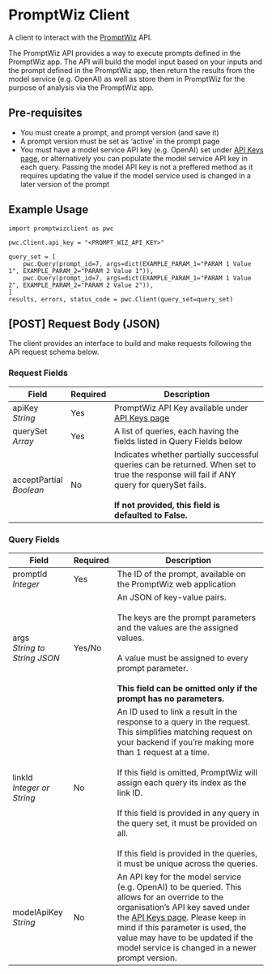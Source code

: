 # PromptWiz Client

A client to interact with the <a href="https://promptwiz.co.uk/">PromptWiz</a> API.

The PromptWiz API provides a way to execute prompts defined in the PromptWiz app. The API will build the model input based on your inputs and the prompt defined in the PromptWiz app, then return the results from the model service (e.g. OpenAI) as well as store them in PromptWiz for the purpose of analysis via the PromptWiz app.


## Pre-requisites

<ul>
<li>You must create a prompt, and prompt version (and save it)</li>
<li>A prompt version must be set as ‘active’ in the prompt page</li>
<li>You must have a model service API key (e.g. OpenAI) set under <a href="https://promptwiz.co.uk/api_keys/">API Keys page</a>, or alternatively you can populate the model service API key in each query. Passing the model API key is not a preffered method as it requires updating the value if the model service used is changed in a later version of the prompt</li>
</ul>


## Example Usage

```
import promptwizclient as pwc

pwc.Client.api_key = "<PROMPT_WIZ_API_KEY>"

query_set = [
    pwc.Query(prompt_id=7, args=dict(EXAMPLE_PARAM_1="PARAM 1 Value 1", EXAMPLE_PARAM_2="PARAM 2 Value 1")),
    pwc.Query(prompt_id=7, args=dict(EXAMPLE_PARAM_1="PARAM 1 Value 2", EXAMPLE_PARAM_2="PARAM 2 Value 2")),
]
results, errors, status_code = pwc.Client(query_set=query_set)
```

## [POST] Request Body (JSON)

The client provides an interface to build and make requests following the API request schema below.

### Request Fields

| Field                      	| Required 	| Description  |
|----------------------------	|----------	|------------  |
| apiKey<br>_String_         	| Yes      	| PromptWiz API Key available under <a href="https://promptwiz.co.uk/api_keys/">API Keys page</a> |
| querySet<br>_Array_        	| Yes      	| A list of queries, each having the fields listed in Query Fields below |
| acceptPartial<br>_Boolean_ 	| No       	| Indicates whether partially successful queries can be returned. When set to true the response will fail if ANY query for querySet fails.<br><br>**If not provided, this field is defaulted to False.** |

### Query Fields

| Field                           	| Required 	| Description  |
|---------------------------------	|----------	|------------  |
| promptId<br>_Integer_           	| Yes      	| The ID of the prompt, available on the PromptWiz web application |
| args<br>_String to String JSON_ 	| Yes/No   	| An JSON of key-value pairs.<br><br>The keys are the prompt parameters and the values are the assigned values.<br><br>A value must be assigned to every prompt parameter. <br><br>**This field can be omitted only if the prompt has no parameters.** |
| linkId<br>_Integer or String_   	| No       	| An ID used to link a result in the response to a query in the request. This simplifies matching request on your backend if you’re making more than 1 request at a time.<br><br>If this field is omitted, PromptWiz will assign each query its index as the link ID.<br><br>If this field is provided in any query in the query set, it must be provided on all.<br><br>If this field is provided in the queries, it must be unique across the queries. |
| modelApiKey<br>_String_         	| No       	| An API key for the model service (e.g. OpenAI) to be queried. This allows for an override to the organisation’s API key saved under the <a href="https://promptwiz.co.uk/api_keys/">API Keys page</a>. Please keep in mind if this parameter is used, the value may have to be updated if the model service is changed in a newer prompt version. |